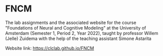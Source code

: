 # FNCM
The lab assignments and the associated website for the course "Foundations of Neural and Cognitive Modeling" at the University of Amsterdam (Semester 1, Period 2, Year 2022), taught by professor Willem (Jelle) Zuidema with the help of the teaching assistant Simone Astarita

Website link: https://clclab.github.io/FNCM